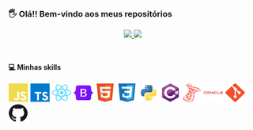 ### 🖐️ Olá!! Bem-vindo aos meus repositórios

<div align="center" display="inline-block">
  <a href="https://github.com/dbenamor">
    <img height="180em" src="https://github-readme-stats.vercel.app/api?username=dbenamor&show_icons=true&layout=compact&theme=material-palenight&include_all_commits=true" />
    <img height="180em" src="https://github-readme-stats.vercel.app/api/top-langs/?username=dbenamor&layout=compact&theme=material-palenight&include_all_commits=true" />
  </a>
</div>
<br> 

## 
#### 💻 Minhas skills
<div align="left" display="inline-block">
  <code><img title="Javascript" alt="Js" height="38" width="40" src="https://raw.githubusercontent.com/devicons/devicon/master/icons/javascript/javascript-plain.svg"></code>
  <code><img title="Typescript" alt="Ts" height="38" width="40" src="https://raw.githubusercontent.com/devicons/devicon/master/icons/typescript/typescript-plain.svg"></code>
  <code><img title="React" alt="React" height="38" width="40" src="https://raw.githubusercontent.com/devicons/devicon/master/icons/react/react-original.svg"></code>
  <code><img title="Bootstrap" alt="Bootstrap" height="38" width="40" src="https://raw.githubusercontent.com/devicons/devicon/master/icons/bootstrap/bootstrap-original.svg"></code>
  <code><img title="Html" alt="HTML" height="38" width="40" src="https://raw.githubusercontent.com/devicons/devicon/master/icons/html5/html5-original.svg"></code>
  <code><img title="Css" alt="CSS" height="38" width="40" src="https://raw.githubusercontent.com/devicons/devicon/master/icons/css3/css3-original.svg"></code>
  <code><img title="Python" alt="Python" height="38" width="40" src="https://raw.githubusercontent.com/devicons/devicon/master/icons/python/python-original.svg"></code>
  <code><img title="C#" alt="Csharp" height="38" width="40" src="https://raw.githubusercontent.com/devicons/devicon/master/icons/csharp/csharp-original.svg"></code>
  <code><img title="SQLServer" alt="SQLServer" height="38" width="40" src="https://raw.githubusercontent.com/devicons/devicon/master/icons/microsoftsqlserver/microsoftsqlserver-plain.svg"></code>
  <code><img title="Oracle" alt="Oracle" height="38" width="40" src="https://raw.githubusercontent.com/devicons/devicon/master/icons/oracle/oracle-original.svg"></code>
  <code><img title="Git" alt="Git" height="38" width="40" src="https://raw.githubusercontent.com/devicons/devicon/master/icons/git/git-original.svg"></code>
  <code><img title="Github" alt="Github" height="38" width="40" src="https://raw.githubusercontent.com/devicons/devicon/master/icons/github/github-original.svg"></code>
</div>
